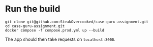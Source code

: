 # Run the build

```
git clone git@github.com:SteakOvercooked/case-guru-assignment.git
cd case-guru-assignment.git
docker compose -f compose.prod.yml up --build
```

The app should then take requests on `localhost:3000`.
